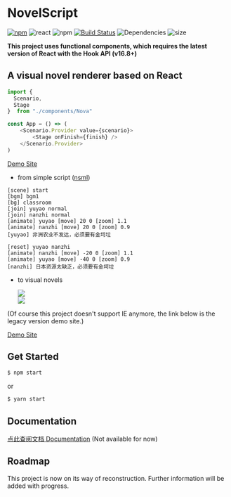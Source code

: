 # NovelScript
[![npm](https://img.shields.io/npm/v/novelscript.svg)](https://www.npmjs.com/package/novelscript)
![react](https://img.shields.io/npm/dependency-version/novelscript/react)
![npm](https://img.shields.io/npm/l/novelscript.svg)
[![Build Status](https://travis-ci.org/yinyanfr/NovelScript.svg?branch=master)](https://travis-ci.org/yinyanfr/NovelScript)
![Dependencies](https://img.shields.io/david/yinyanfr/novelscript)
![size](https://img.shields.io/github/repo-size/yinyanfr/novelscript)

**This project uses functional components, which requires the latest version of React with the Hook API (v16.8+)**

## A visual novel renderer based on React
```javascript
import {
  Scenario,
  Stage
}  from "./components/Nova"

const App = () => (
    <Scenario.Provider value={scenario}>
        <Stage onFinish={finish} />
    </Scenario.Provider>
)
```
[Demo Site](http://nova.yinyan.fr/)

- from simple script (<a href="https://github.com/yinyanfr/nsml">nsml</a>)
```nsml
[scene] start
[bgm] bgm1
[bg] classroom
[join] yuyao normal
[join] nanzhi normal
[animate] yuyao [move] 20 0 [zoom] 1.1
[animate] nanzhi [move] 20 0 [zoom] 0.9
[yuyao] 非洲农业不发达，必须要有金坷垃

[reset] yuyao nanzhi
[animate] nanzhi [move] -20 0 [zoom] 1.1
[animate] yuyao [move] -40 0 [zoom] 0.9
[nanzhi] 日本资源太缺乏，必须要有金坷垃
```
- to visual novels

  <img src="http://gal.yinyan.fr/demo/hina/new42.png" />
  <br />
  <img src="http://gal.yinyan.fr/demo/hane/hane.jpg" />

(Of course this project doesn't support IE anymore, the link below is the legacy version demo site.)

<a href="http://gal.yinyan.fr/demo/hane/">Demo Site</a>

## Get Started
```bash
$ npm start
```
or
```bash
$ yarn start
```

## Documentation

<a href="https://github.com/yinyanfr/NovelScript/tree/master/doc">点此查阅文档 Documentation</a> (Not available for now)

## Roadmap

This project is now on its way of reconstruction. Further information will be added with progress.
